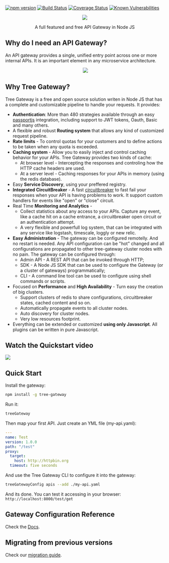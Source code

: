[![npm version](https://badge.fury.io/js/tree-gateway.svg)](https://badge.fury.io/js/tree-gateway)
[![Build Status](https://travis-ci.org/TreeGateway/tree-gateway.svg?branch=master)](https://travis-ci.org/TreeGateway/tree-gateway)
[![Coverage Status](https://coveralls.io/repos/github/TreeGateway/tree-gateway/badge.svg?branch=master)](https://coveralls.io/github/TreeGateway/tree-gateway?branch=master)
[![Known Vulnerabilities](https://snyk.io/test/github/TreeGateway/tree-gateway/badge.svg?targetFile=package.json)](https://snyk.io/test/github/TreeGateway/tree-gateway?targetFile=package.json)

<p align="center">
<a href="http://treegateway.org"><img src="https://media.licdn.com/mpr/mpr/shrink_200_200/AAEAAQAAAAAAAAwjAAAAJGFlNWE2MDI1LTM0OGItNDc2NC1hYmU5LTM2NmNkMDlmZjkxNQ.png"/></a>
</p>
<p align="center">
A full featured and free API Gateway in Node JS
</p>

## Why do I need an API Gateway?

An API gateway provides a single, unified entry point across one or more internal APIs. It is an important element in any microservice architecture.

<p align="center">
  <img src="https://raw.githubusercontent.com/TreeGateway/tree-gateway/gh-pages/img/presentation.png" />
</p>

## Why Tree Gateway?

Tree Gateway is a free and open source solution writen in Node JS that has a complete and customizable pipeline to handle your requests.
It provides:
  - **Authentication**: More than 480 strategies available through an easy [passportjs](http://passportjs.org/) integration, including support to JWT tokens, Oauth, Basic and many others.
  - A flexible and robust **Routing system** that allows any kind of customized request pipeline.
  - **Rate limits** - To control quotas for your customers and to define actions to be taken when any quota is exceeded.
  - **Caching system** - Allow you to easily inject and control caching behavior for your APIs. Tree Gateway provides two kinds of cache:
    - At browser level - Intercepting the responses and controling how the HTTP cache headers are used.
    - At a server level - Caching responses for your APIs in memory (using the redis database).
  - Easy **Service Discovery**, using your preffered registry.
  - **Integrated CircuitBreaker** - A fast [circuitbreaker](https://martinfowler.com/bliki/CircuitBreaker.html) to fast fail your responses when your API is having problems to work. It support custom handlers for events like "open" or "close" circuit.
  - Real Time **Monitoring and Analytics** - 
    - Collect statistics about any access to your APIs. Capture any event, like a cache hit on a cache entrance, a circuitbreaker open circuit or an authentication attempt.
    - A very flexible and powerfull log system, that can be integrated with any service like logstash, timescale, loggly or new relic.
  - **Easy Administration** - The gateway can be configured remotelly. And no restart is needed. Any API configuration can be "hot" changed and all configurations are propagated to other tree-gateway cluster nodes with no pain. The gateway can be configured through:
    - Admin API - A REST API that can be invoked through HTTP;
    - SDK - A Node JS SDK that can be used to configure the Gateway (or a cluster of gateways) programmatically;
    - CLI - A command line tool can be used to configure using shell commands or scripts.
  - Focused on **Performance** and **High Availability** - Turn easy the creation of big clusters.
    - Support clusters of redis to share configurations, circuitbreaker states, cached content and so on.
    - Automatically propagate events to all cluster nodes.
    - Auto discovery for cluster nodes.
    - Very low resources footprint.
  - Everything can be extended or customized **using only Javascript**. All plugins can be written in pure Javascript.
  
## Watch the Quickstart video

<a href="https://www.youtube.com/watch?v=FkAeEmt2wro"><img src="https://img.youtube.com/vi/FkAeEmt2wro/1.jpg"/></a>


## Quick Start

Install the gateway:

```sh
npm install -g tree-gateway
```

Run it:

```sh
treeGateway
```

Then map your first API. Just create an YML file (my-api.yaml):

```yaml
---
name: Test
version: 1.0.0
path: "/test"
proxy:
  target:
    host: http://httpbin.org
  timeout: five seconds
```

And use the Tree Gateway CLI to configure it into the gateway:

```sh
treeGatewayConfig apis --add ./my-api.yaml
```

And its done. You can test it accessing in your browser: `http://localhost:8000/test/get`


## Gateway Configuration Reference

Check the [Docs](https://github.com/TreeGateway/tree-gateway/wiki).


## Migrating from previous versions

Check our [migration guide](https://github.com/TreeGateway/tree-gateway/wiki/migrationGuide).
